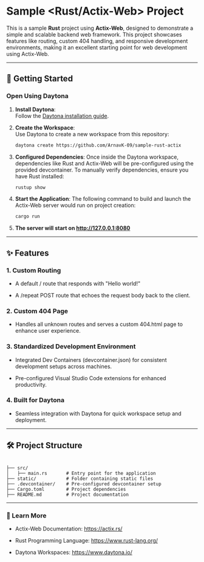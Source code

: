 # Sample <Rust/Actix-Web> Project  

This is a sample **Rust** project using **Actix-Web**, designed to demonstrate a simple and scalable backend web framework. This project showcases features like routing, custom 404 handling, and responsive development environments, making it an excellent starting point for web development using Actix-Web.

---  

## 🚀 Getting Started  

### Open Using Daytona  

1. **Install Daytona**:  
   Follow the [Daytona installation guide](https://www.daytona.io/docs/installation/installation/).  

2. **Create the Workspace**:  
   Use Daytona to create a new workspace from this repository:  

   ```bash  
   daytona create https://github.com/ArnavK-09/sample-rust-actix
   ```
  

3. **Configured Dependencies**:
Once inside the Daytona workspace, dependencies like Rust and Actix-Web will be pre-configured using the provided devcontainer. To manually verify dependencies, ensure you have Rust installed:

   ```bash
   rustup show
   ```


4. **Start the Application**:
The following command to build and launch the Actix-Web server would run on project creation:

   ```bash
   cargo run
   ```

5. **The server will start on http://127.0.0.1:8080**




---

## ✨ Features

### 1. Custom Routing

- A default / route that responds with "Hello world!"

- A /repeat POST route that echoes the request body back to the client.


### 2. Custom 404 Page

- Handles all unknown routes and serves a custom 404.html page to enhance user experience.


### 3. Standardized Development Environment

- Integrated Dev Containers (devcontainer.json) for consistent development setups across machines.

- Pre-configured Visual Studio Code extensions for enhanced productivity.


### 4. Built for Daytona

- Seamless integration with Daytona for quick workspace setup and deployment.



---

## 🛠️ Project Structure

```

├── src/
│   ├── main.rs       # Entry point for the application
├── static/           # Folder containing static files 
├── .devcontainer/    # Pre-configured devcontainer setup
├── Cargo.toml        # Project dependencies
├── README.md         # Project documentation
```

---

### 📖 Learn More

- Actix-Web Documentation: https://actix.rs/

- Rust Programming Language: https://www.rust-lang.org/

- Daytona Workspaces: https://www.daytona.io/




